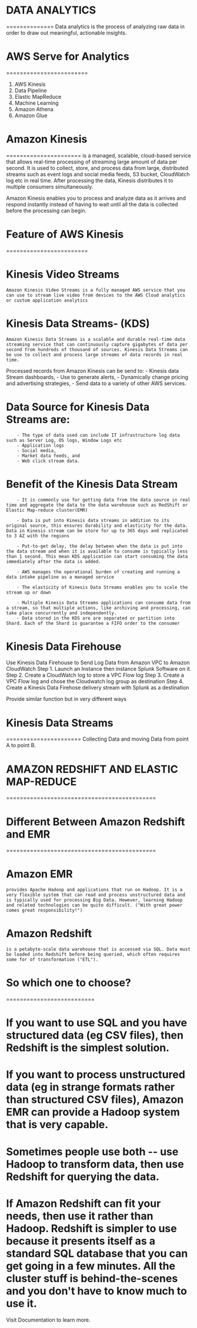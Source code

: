# DATA ANALYTICS
==============
Data analytics 
    is the process of analyzing raw data in order to draw out meaningful, actionable insights.

# AWS Serve for Analytics
========================
1. AWS Kinesis
2. Data Pipeline
3. Elastic MapReduce
4. Machine Learning
5. Amazon Athena
7. Amazon Glue

# Amazon Kinesis 
======================
    is a managed, scalable, cloud-based service that allows real-time processing of streaming large amount of data per second. It is used to collect, store, and process data from large, distributed streams such as event logs and social media feeds, S3 bucket, CloudWatch log etc in real time. After processing the data, Kinesis distributes it to multiple consumers simultaneously.

   Amazon Kinesis enables you to process and analyze data as it arrives and respond instantly instead of having to wait until all the data is collected before the processing can begin.

# Feature of AWS Kinesis
========================
# Kinesis Video Streams
    Amazon Kinesis Video Streams is a fully managed AWS service that you can use to stream live video from devices to the AWS Cloud analytics or custom application analytics
# Kinesis Data Streams- (KDS)
    Amazon Kinesis Data Streams is a scalable and durable real-time data streaming service that can continuously capture gigabytes of data per second from hundreds of thousand of sources. Kinesis Data Streams can be use to collect and process large streams of data records in real time.

   Processed records from Amazon Kinesis can be send to:
    - Kinesis data Stream dashboards, 
    - Use to generate alerts, 
    - Dynamically change pricing and advertising strategies,
    - Send data to a variety of other AWS services.

#   Data Source for Kinesis Data Streams are:
        - The type of data used can include IT infrastructure log data such as Server Log, OS logs, Window Logs etc
        - Application logs
        - Social media, 
        - Market data feeds, and 
        - Web click stream data. 
#   Benefit of the Kinesis Data Stream
        - It is commonly use for getting data from the data source in real time and aggregate the data to the data warehouse such as RedShift or Elastic Map-reduce cluster(EMR)

        - Data is put into Kinesis data streams in addition to its original source, this ensures durability and elasticity for the data. Data in Kinesis stream can be store for up to 365 days and replicated to 3 AZ with the regions

        - Put-to-get delay, the delay between when the data is put into the data stream and when it is available to consume is typically less than 1 second. This mean KDS application can start consuming the data immediately after the data is added.

        - AWS manages the operational burden of creating and running a data intake pipeline as a managed service
        
        - The elasticity of Kinesis Data Streams enables you to scale the stream up or down

        - Multiple Kinesis Data Streams applications can consume data from a stream, so that multiple actions, like archiving and processing, can take place concurrently and independently.
        - Data stored in the KDS are are separated or partition into Shard. Each of the Shard is guarantee a FIFO order to the consumer
        
# Kinesis Data Firehouse

Use Kinesis Data Firehouse to Send Log Data from Amazon VPC to Amazon CloudWatch
Step 1. Launch an Instance then instance Splunk Software on it.
Step 2. Create a CloudWatch log to store a VPC Flow log
Step 3. Create a VPC Flow log and chose the Cloudwatch log group as destination
Step 4. Create a Kinesis Data Firehose delivery stream with Splunk as a destination




Provide similar function but in very different ways

# Kinesis Data Streams
======================
Collecting Data and moving Data from point A to point B.





# AMAZON REDSHIFT AND ELASTIC MAP-REDUCE
============================================

# Different Between Amazon Redshift and EMR
============================================
# Amazon EMR 
    provides Apache Hadoop and applications that run on Hadoop. It is a very flexible system that can read and process unstructured data and is typically used for processing Big Data. However, learning Hadoop and related technologies can be quite difficult. ("With great power comes great responsibility!")

# Amazon Redshift 
    is a petabyte-scale data warehouse that is accessed via SQL. Data must be loaded into Redshift before being queried, which often requires some for of transformation ("ETL").

# So which one to choose?
==========================

# If you want to use SQL and you have structured data (eg CSV files), then Redshift is the simplest solution.

# If you want to process unstructured data (eg in strange formats rather than structured CSV files), Amazon EMR can provide a Hadoop system that is very capable.

# Sometimes people use both -- use Hadoop to transform data, then use Redshift for querying the data.

# If Amazon Redshift can fit your needs, then use it rather than Hadoop. Redshift is simpler to use because it presents itself as a standard SQL database that you can get going in a few minutes. All the cluster stuff is behind-the-scenes and you don't have to know much to use it.

Visit Documentation to learn more.